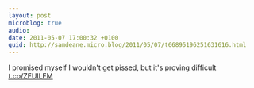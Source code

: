```yaml
---
layout: post
microblog: true
audio: 
date: 2011-05-07 17:00:32 +0100
guid: http://samdeane.micro.blog/2011/05/07/t66895196251631616.html
---
```

I promised myself I wouldn't get pissed, but it's proving difficult  [t.co/ZFUlLFM](http://t.co/ZFUlLFM)
